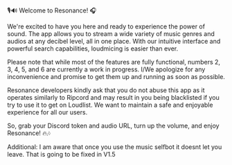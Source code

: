 🎙️🔊 Welcome to Resonance! 🎧

We're excited to have you here and ready to experience the power of sound. The app allows you to stream a wide variety of music genres and audios at any decibel level, all in one place. With our intuitive interface and powerful search capabilities, loudmicing is easier than ever.

Please note that while most of the features are fully functional, numbers 2, 3, 4, 5, and 6 are currently a work in progress. I/We apologize for any inconvenience and promise to get them up and running as soon as possible.

Resonance developers kindly ask that you do not abuse this app as it operates similarly to Ripcord and may result in you being blacklisted if you try to use it to get on Loudlist. We want to maintain a safe and enjoyable experience for all our users.

So, grab your Discord token and audio URL, turn up the volume, and enjoy Resonance! 🔥🎶

Additional: I am aware that once you use the music selfbot it doesnt let you leave. That is going to be fixed in V1.5
